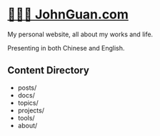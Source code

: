 # [🧑🏻‍🚀 JohnGuan.com](https://www.johnguan.com)

My personal website, all about my works and life.

Presenting in both Chinese and English.

## Content Directory

- posts/
- docs/
- topics/
- projects/
- tools/
- about/
